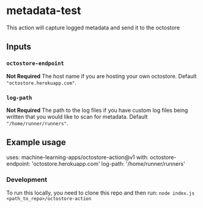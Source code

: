 # metadata-test
This action will capture logged metadata and send it to the octostore

## Inputs

### `octostore-endpoint`

**Not Required** The host name if you are hosting your own octostore. Default `"octostore.herokuapp.com"`.

### `log-path`

**Not Required** The path to the log files if you have custom log files being written that you would like to scan for metadata. Default `"/home/runner/runners"`.

## Example usage

uses: machine-learning-apps/octostore-action@v1
with:
  octostore-endpoint: 'octostore.herokuapp.com'
  log-path: '/home/runner/runners'

### Development

To run this locally, you need to clone this repo and then run: `node index.js <path_to_repo>/octostore-action`
